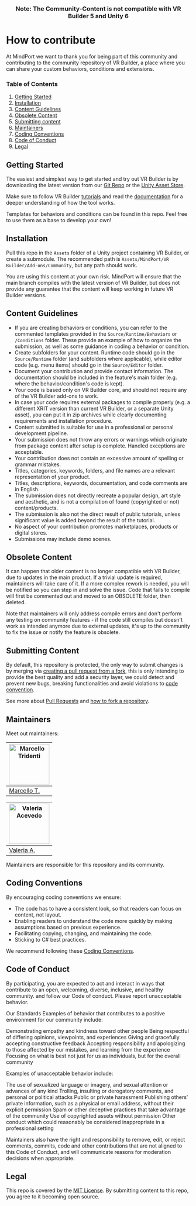 <h3 align="center">Note: The Community-Content is not compatible with VR Builder 5 and Unity 6</h1>

# 

# How to contribute

At MindPort we want to thank you for being part of this community and contributing to the community repository of VR Builder, a place where you can share your custom behaviors, conditions and extensions.

### Table of Contents
1. [Getting Started](#getting-started)
1. [Installation](#installation)
1. [Content Guidelines](#content-guidelines)
1. [Obsolete Content](#obsolete-content)
1. [Submitting content](#submitting-content)
1. [Maintainers](#maintainers)
1. [Coding Conventions](#coding-conventions)
1. [Code of Conduct](#code-of-conduct)
1. [Legal](#legal)

## Getting Started
The easiest and simplest way to get started and try out VR Builder is by downloading the latest version from our [Git Repo](https://github.com/MindPort-GmbH/VR-Builder) or the [Unity Asset Store](https://assetstore.unity.com/packages/tools/visual-scripting/vr-builder-open-source-toolkit-for-vr-creation-201913).

Make sure to follow VR Builder [tutorials](https://www.mindport.co/vr-builder/tutorials) and read the [documentation](https://www.mindport.co/vr-builder/manual/online-documentation) for a deeper understanding of how the tool works.

Templates for behaviors and conditions can be found in this repo. Feel free to use them as a base to develop your own!

## Installation
Pull this repo in the `Assets` folder of a Unity project containing VR Builder, or create a submodule. The recommended path is `Assets/MindPort/VR Builder/Add-ons/Community`, but any path should work.

You are using this content at your own risk. MindPort will ensure that the main branch compiles with the latest version of VR Builder, but does not provide any guarantee that the content will keep working in future VR Builder versions.

## Content Guidelines
- If you are creating behaviors or conditions, you can refer to the commented templates provided in the `Source/Runtime/Behaviors` or `/Conditions` folder. These provide an example of how to organize the submission, as well as some guidance in coding a behavior or condition.
- Create subfolders for your content. Runtime code should go in the `Source/Runtime` folder (and subfolders where applicable), while editor code (e.g. menu items) should go in the `Source/Editor` folder.
- Document your contribution and provide contact information. The documentation should be included in the feature's main folder (e.g. where the behavior/condition's code is kept).
- Your code is based only on VR Builder core, and should not require any of the VR Builder add-ons to work.
- In case your code requires external packages to compile properly (e.g. a different XRIT version than current VR Builder, or a separate Unity asset), you can put it in zip archives while clearly documenting requirements and installation procedure.
- Content submitted is suitable for use in a professional or personal development pipeline.
- Your submission does not throw any errors or warnings which originate from package content after setup is complete. Handled exceptions are acceptable.
- Your contribution does not contain an excessive amount of spelling or grammar mistakes.
- Titles, categories, keywords, folders, and file names are a relevant representation of your product.
- Titles, descriptions, keywords, documentation, and code comments are in English. 
- The submission does not directly recreate a popular design, art style and aesthetic, and is not a compilation of found (copyrighted or not) content/products. 
- The submission is also not the direct result of public tutorials, unless significant value is added beyond the result of the tutorial.
- No aspect of your contribution promotes marketplaces, products or digital stores.
- Submissions may include demo scenes. 

## Obsolete Content
It can happen that older content is no longer compatible with VR Builder, due to updates in the main product. If a trivial update is required, maintainers will take care of it. If a more complex rework is needed, you will be notified so you can step in and solve the issue. Code that fails to compile will first be commented out and moved to an OBSOLETE folder, then deleted.

Note that maintainers will only address compile errors and don't perform any testing on community features - if the code still compiles but doesn't work as intended anymore due to external updates, it's up to the community to fix the issue or notify the feature is obsolete.

## Submitting Content
By default, this repository is protected, the only way to submit changes is by merging via [creating a pull request from a fork](https://help.github.com/en/github/collaborating-with-issues-and-pull-requests/creating-a-pull-request-from-a-fork), this is only intending to provide the best quality and add a security layer, we could detect and prevent new bugs, breaking functionalities and avoid violations to [code convention](#coding-conventions).

See more about [Pull Requests](https://help.github.com/en/github/collaborating-with-issues-and-pull-requests/about-pull-requests) and [how to fork a repository](https://help.github.com/en/github/getting-started-with-github/fork-a-repo).

## Maintainers
Meet out maintainers:

| [<img alt="Marcello Tridenti" src="https://avatars.githubusercontent.com/u/24916383?v=4" width="110">](https://github.com/VaLiuM09) | 
| --- |
| [Marcello T.](mailto:marcello.tridenti@mindport.co) |

| [<img alt="Valeria Acevedo" src="https://avatars.githubusercontent.com/u/52221800?v=4" width="110">](https://github.com/bideckerz) | 
| --- |
| [Valeria A.](mailto:valeria.acevedo@mindport.co) |

Maintainers are responsible for this repository and its community.

## Coding Conventions
By encouraging coding conventions we ensure:

* The code has to have a consistent look, so that readers can focus on content, not layout.
* Enabling readers to understand the code more quickly by making assumptions based on previous experience.
* Facilitating copying, changing, and maintaining the code.
* Sticking to C# best practices.

We recommend following these [Coding Conventions](CODING_CONVENTIONS.md).

## Code of Conduct
By participating, you are expected to act and interact in ways that contribute to an open, welcoming, diverse, inclusive, and healthy community. and follow our Code of conduct. Please report unacceptable behavior.

Our Standards
Examples of behavior that contributes to a positive environment for our community include:

Demonstrating empathy and kindness toward other people
Being respectful of differing opinions, viewpoints, and experiences
Giving and gracefully accepting constructive feedback
Accepting responsibility and apologizing to those affected by our mistakes, and learning from the experience
Focusing on what is best not just for us as individuals, but for the overall community

Examples of unacceptable behavior include:

The use of sexualized language or imagery, and sexual attention or advances of any kind
Trolling, insulting or derogatory comments, and personal or political attacks
Public or private harassment
Publishing others’ private information, such as a physical or email address, without their explicit permission
Spam or other deceptive practices that take advantage of the community
Use of copyrighted assets without permission
Other conduct which could reasonably be considered inappropriate in a professional setting


Maintainers also have the right and responsibility to remove, edit, or reject comments, commits, code and other contributions that are not aligned to this Code of Conduct, and will communicate reasons for moderation decisions when appropriate.

## Legal

This repo is covered by the [MIT License](LICENSE.TXT).
By submitting content to this repo, you agree to it becoming open source.
